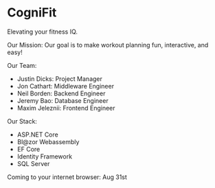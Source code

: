 # CogniFit
Elevating your fitness IQ.

Our Mission: Our goal is to make workout planning fun, interactive, and easy!

Our Team:
 - Justin Dicks: Project Manager
 - Jon Cathart: Middleware Engineer
 - Neil Borden: Backend Engineer
 - Jeremy Bao: Database Engineer
 - Maxim Jeleznii: Frontend Engineer

Our Stack:
  - ASP.NET Core
  - Bl@zor Webassembly
  - EF Core
  - Identity Framework
  - SQL Server

Coming to your internet browser: Aug 31st
